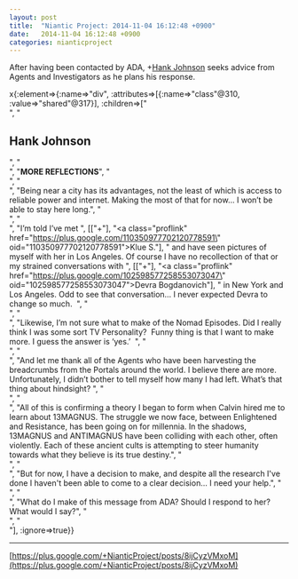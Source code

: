 ```yaml
---
layout: post
title:  "Niantic Project: 2014-11-04 16:12:48 +0900"
date:   2014-11-04 16:12:48 +0900
categories: nianticproject
---
```

After having been contacted by ADA, +[Hank Johnson](https://plus.google.com/117792105926525258257 "") seeks advice from Agents and Investigators as he plans his response.

x{:element=>{:name=>"div", :attributes=>[{:name=>"class"@310, :value=>"shared"@317}], :children=>["<br />", "<h2>Hank Johnson</h2>", "<br />", "<b>MORE REFLECTIONS</b>", "<br />", "<br />", "Being near a city has its advantages, not the least of which is access to reliable power and internet. Making the most of that for now... I won’t be able to stay here long.", "<br />", "<br />", "I’m told I’ve met ", [["+"], "<a class=\"proflink\" href=\"https://plus.google.com/110350977702120778591\" oid=\"110350977702120778591\">Klue S.</a>"], " and have seen pictures of myself with her in Los Angeles. Of course I have no recollection of that or my strained conversations with ", [["+"], "<a class=\"proflink\" href=\"https://plus.google.com/102598577258553073047\" oid=\"102598577258553073047\">Devra Bogdanovich</a>"], " in New York and Los Angeles. Odd to see that conversation… I never expected Devra to change so much.  ", "<br />", "<br />", "Likewise, I’m not sure what to make of the Nomad Episodes. Did I really think I was some sort TV Personality?  Funny thing is that I want to make more. I guess the answer is ‘yes.’  ", "<br />", "<br />", "And let me thank all of the Agents who have been harvesting the breadcrumbs from the Portals around the world. I believe there are more. Unfortunately, I didn’t bother to tell myself how many I had left. What’s that thing about hindsight? ", "<br />", "<br />", "All of this is confirming a theory I began to form when Calvin hired me to learn about 13MAGNUS. The struggle we now face, between Enlightened and Resistance, has been going on for millennia. In the shadows, 13MAGNUS and ANTIMAGNUS have been colliding with each other, often violently. Each of these ancient cults is attempting to steer humanity towards what they believe is its true destiny.", "<br />", "<br />", "But for now, I have a decision to make, and despite all the research I've done I haven't been able to come to a clear decision... I need your help.", "<br />", "<br />", "What do I make of this message from ADA? Should I respond to her? What would I say?", "<br />", "<br />"], :ignore=>true}}
- - -
[https://plus.google.com/+NianticProject/posts/8ijCyzVMxoM](https://plus.google.com/+NianticProject/posts/8ijCyzVMxoM)
